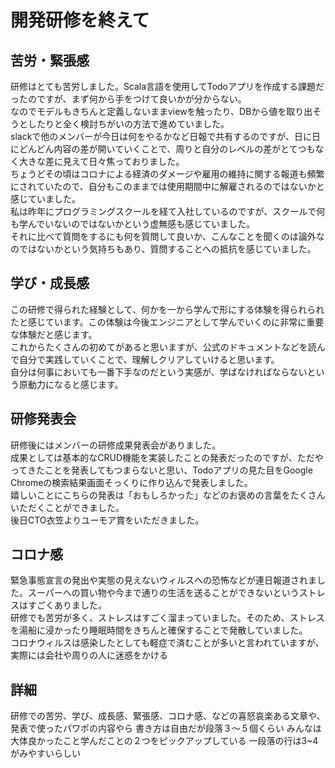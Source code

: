 # 開発研修を終えて

## 苦労・緊張感
研修はとても苦労しました。Scala言語を使用してTodoアプリを作成する課題だったのですが、まず何から手をつけて良いかが分からない。  
なのでモデルもきちんと定義しないままviewを触ったり、DBから値を取り出そうとしたりと全く検討ちがいの方法で進めていました。  
slackで他のメンバーが今日は何をやるかなど日報で共有するのですが、日に日にどんどん内容の差が開いていくことで、周りと自分のレベルの差がとてつもなく大きな差に見えて日々焦っておりました。  
ちょうどその頃はコロナによる経済のダメージや雇用の維持に関する報道も頻繁にされていたので、自分もこのままでは使用期間中に解雇されるのではないかと感じていました。  
私は昨年にプログラミングスクールを経て入社しているのですが、スクールで何も学んでいないのではないかという虚無感も感じていました。  
それに比べて質問をするにも何を質問して良いか、こんなことを聞くのは論外なのではないかという気持ちもあり、質問することへの抵抗を感じていました。  

## 学び・成長感
この研修で得られた経験として、何かを一から学んで形にする体験を得られられたと感じています。この体験は今後エンジニアとして学んでいくのに非常に重要な体験だと感じます。  
これからたくさんの初めてがあると思いますが、公式のドキュメントなどを読んで自分で実践していくことで、理解しクリアしていけると思います。  
自分は何事においても一番下手なのだという実感が、学ばなければならないという原動力になると感じます。  

## 研修発表会
研修後にはメンバーの研修成果発表会がありました。  
成果としては基本的なCRUD機能を実装したことの発表だったのですが、ただやってきたことを発表してもつまらないと思い、Todoアプリの見た目をGoogle Chromeの検索結果画面そっくりに作り込んで発表しました。  
嬉しいことにこちらの発表は「おもしろかった」などのお褒めの言葉をたくさんいただくことができました。  
後日CTO衣笠よりユーモア賞をいただきました。  

## コロナ感
緊急事態宣言の発出や実態の見えないウィルスへの恐怖などが連日報道されました。スーパーへの買い物や今まで通りの生活を送ることができないというストレスはすごくありました。  
研修でも苦労が多く、ストレスはすごく溜まっていました。そのため、ストレスを湯船に浸かったり睡眠時間をきちんと確保することで発散していました。  
コロナウィルスは感染したとしても軽症で済むことが多いと言われていますが、実際には会社や周りの人に迷惑をかける





## 詳細
研修での苦労、学び、成長感、緊張感、コロナ感、などの喜怒哀楽ある文章や、発表で使ったパワポの内容やら
書き方は自由だが段落３〜５個くらい
みんなは大体良かったこと学んだことの２つをピックアップしている
一段落の行は3~4がみやすいらしい
